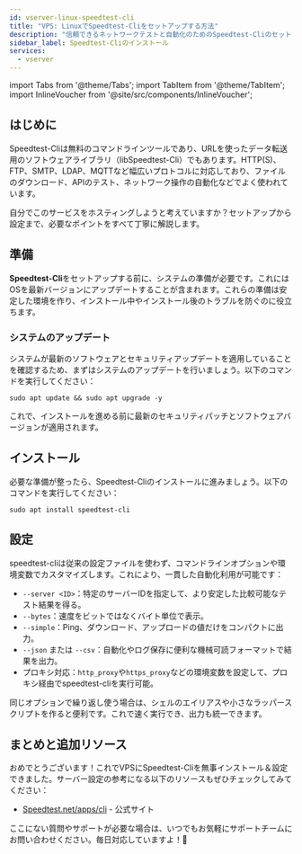 ```yaml
---
id: vserver-linux-speedtest-cli
title: "VPS: LinuxでSpeedtest-Cliをセットアップする方法"
description: "信頼できるネットワークテストと自動化のためのSpeedtest-Cliのセットアップと使い方をチェック → 今すぐ詳しく見る"
sidebar_label: Speedtest-Cliのインストール
services:
  - vserver
---
```


import Tabs from '@theme/Tabs';
import TabItem from '@theme/TabItem';
import InlineVoucher from '@site/src/components/InlineVoucher';

## はじめに

Speedtest-Cliは無料のコマンドラインツールであり、URLを使ったデータ転送用のソフトウェアライブラリ（libSpeedtest-Cli）でもあります。HTTP(S)、FTP、SMTP、LDAP、MQTTなど幅広いプロトコルに対応しており、ファイルのダウンロード、APIのテスト、ネットワーク操作の自動化などでよく使われています。

自分でこのサービスをホスティングしようと考えていますか？セットアップから設定まで、必要なポイントをすべて丁寧に解説します。

<InlineVoucher />

## 準備

**Speedtest-Cli**をセットアップする前に、システムの準備が必要です。これにはOSを最新バージョンにアップデートすることが含まれます。これらの準備は安定した環境を作り、インストール中やインストール後のトラブルを防ぐのに役立ちます。

### システムのアップデート
システムが最新のソフトウェアとセキュリティアップデートを適用していることを確認するため、まずはシステムのアップデートを行いましょう。以下のコマンドを実行してください：

```
sudo apt update && sudo apt upgrade -y
```
これで、インストールを進める前に最新のセキュリティパッチとソフトウェアバージョンが適用されます。

## インストール

必要な準備が整ったら、Speedtest-Cliのインストールに進みましょう。以下のコマンドを実行してください：

```console
sudo apt install speedtest-cli
```

## 設定

speedtest-cliは従来の設定ファイルを使わず、コマンドラインオプションや環境変数でカスタマイズします。これにより、一貫した自動化利用が可能です：

- `--server <ID>`：特定のサーバーIDを指定して、より安定した比較可能なテスト結果を得る。  
- `--bytes`：速度をビットではなくバイト単位で表示。  
- `--simple`：Ping、ダウンロード、アップロードの値だけをコンパクトに出力。  
- `--json` または `--csv`：自動化やログ保存に便利な機械可読フォーマットで結果を出力。  
- プロキシ対応：`http_proxy`や`https_proxy`などの環境変数を設定して、プロキシ経由でspeedtest-cliを実行可能。  

同じオプションで繰り返し使う場合は、シェルのエイリアスや小さなラッパースクリプトを作ると便利です。これで速く実行でき、出力も統一できます。

## まとめと追加リソース

おめでとうございます！これでVPSにSpeedtest-Cliを無事インストール＆設定できました。サーバー設定の参考になる以下のリソースもぜひチェックしてみてください：

- [Speedtest.net/apps/cli](https://www.speedtest.net/apps/cli) - 公式サイト

ここにない質問やサポートが必要な場合は、いつでもお気軽にサポートチームにお問い合わせください。毎日対応していますよ！🙂

<InlineVoucher />
